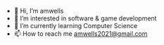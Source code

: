 - 👋 Hi, I’m amwells
- 👀 I’m interested in software & game development
- 🌱 I’m currently learning Computer Science
- 📫 How to reach me amwells2021@gmail.com

<!---
amwells-git/amwells-git is a ✨ special ✨ repository because its `README.md` (this file) appears on your GitHub profile.
You can click the Preview link to take a look at your changes.
--->
